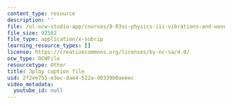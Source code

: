 ```yaml
---
content_type: resource
description: ''
file: /ol-ocw-studio-app/courses/8-03sc-physics-iii-vibrations-and-waves-fall-2016/2f2ee755e3ecdae4522ad0339b0aeeec_b1eKhyC9TTo.srt
file_size: 92582
file_type: application/x-subrip
learning_resource_types: []
license: https://creativecommons.org/licenses/by-nc-sa/4.0/
ocw_type: OCWFile
resourcetype: Other
title: 3play caption file
uid: 2f2ee755-e3ec-dae4-522a-d0339b0aeeec
video_metadata:
  youtube_id: null
---
```

